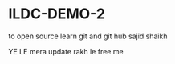 # ILDC-DEMO-2
 to open source learn git and git hub
sajid shaikh

YE LE mera update rakh le free me 
